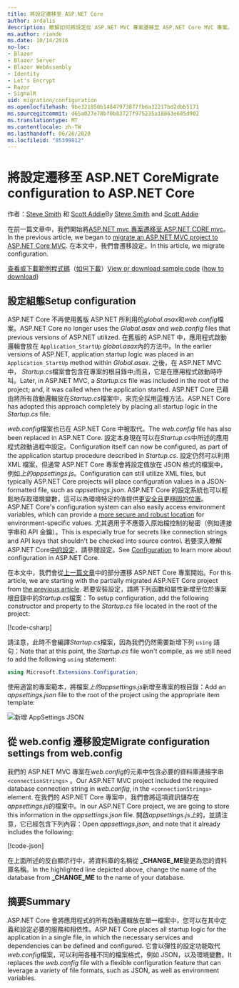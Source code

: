 ```yaml
---
title: 將設定遷移至 ASP.NET Core
author: ardalis
description: 瞭解如何將設定從 ASP.NET MVC 專案遷移至 ASP.NET Core MVC 專案。
ms.author: riande
ms.date: 10/14/2016
no-loc:
- Blazor
- Blazor Server
- Blazor WebAssembly
- Identity
- Let's Encrypt
- Razor
- SignalR
uid: migration/configuration
ms.openlocfilehash: 9be321850b14847973877fb6a32217bd2dbb5171
ms.sourcegitcommit: d65a027e78bf0b83727f975235a18863e685d902
ms.translationtype: MT
ms.contentlocale: zh-TW
ms.lasthandoff: 06/26/2020
ms.locfileid: "85399812"
---
```

# <a name="migrate-configuration-to-aspnet-core"></a><span data-ttu-id="7c98e-103">將設定遷移至 ASP.NET Core</span><span class="sxs-lookup"><span data-stu-id="7c98e-103">Migrate configuration to ASP.NET Core</span></span>

<span data-ttu-id="7c98e-104">作者：[Steve Smith](https://ardalis.com/) 和 [Scott Addie](https://scottaddie.com)</span><span class="sxs-lookup"><span data-stu-id="7c98e-104">By [Steve Smith](https://ardalis.com/) and [Scott Addie](https://scottaddie.com)</span></span>

<span data-ttu-id="7c98e-105">在前一篇文章中，我們開始將[ASP.NET mvc 專案遷移至 ASP.NET CORE mvc](xref:migration/mvc)。</span><span class="sxs-lookup"><span data-stu-id="7c98e-105">In the previous article, we began to [migrate an ASP.NET MVC project to ASP.NET Core MVC](xref:migration/mvc).</span></span> <span data-ttu-id="7c98e-106">在本文中，我們會遷移設定。</span><span class="sxs-lookup"><span data-stu-id="7c98e-106">In this article, we migrate configuration.</span></span>

<span data-ttu-id="7c98e-107">[查看或下載範例程式碼](https://github.com/dotnet/AspNetCore.Docs/tree/master/aspnetcore/migration/configuration/samples)（[如何下載](xref:index#how-to-download-a-sample)）</span><span class="sxs-lookup"><span data-stu-id="7c98e-107">[View or download sample code](https://github.com/dotnet/AspNetCore.Docs/tree/master/aspnetcore/migration/configuration/samples) ([how to download](xref:index#how-to-download-a-sample))</span></span>

## <a name="setup-configuration"></a><span data-ttu-id="7c98e-108">設定組態</span><span class="sxs-lookup"><span data-stu-id="7c98e-108">Setup configuration</span></span>

<span data-ttu-id="7c98e-109">ASP.NET Core 不再使用舊版 ASP.NET 所利用的*global.asax*和*web.config*檔案。</span><span class="sxs-lookup"><span data-stu-id="7c98e-109">ASP.NET Core no longer uses the *Global.asax* and *web.config* files that previous versions of ASP.NET utilized.</span></span> <span data-ttu-id="7c98e-110">在舊版的 ASP.NET 中，應用程式啟動邏輯會放在 `Application_StartUp` *global.asax*內的方法中。</span><span class="sxs-lookup"><span data-stu-id="7c98e-110">In the earlier versions of ASP.NET, application startup logic was placed in an `Application_StartUp` method within *Global.asax*.</span></span> <span data-ttu-id="7c98e-111">之後，在 ASP.NET MVC 中， *Startup.cs*檔案會包含在專案的根目錄中;而且，它是在應用程式啟動時呼叫。</span><span class="sxs-lookup"><span data-stu-id="7c98e-111">Later, in ASP.NET MVC, a *Startup.cs* file was included in the root of the project; and, it was called when the application started.</span></span> <span data-ttu-id="7c98e-112">ASP.NET Core 已藉由將所有啟動邏輯放在*Startup.cs*檔案中，來完全採用這種方法。</span><span class="sxs-lookup"><span data-stu-id="7c98e-112">ASP.NET Core has adopted this approach completely by placing all startup logic in the *Startup.cs* file.</span></span>

<span data-ttu-id="7c98e-113">*web.config*檔案也已在 ASP.NET Core 中被取代。</span><span class="sxs-lookup"><span data-stu-id="7c98e-113">The *web.config* file has also been replaced in ASP.NET Core.</span></span> <span data-ttu-id="7c98e-114">設定本身現在可以在*Startup.cs*中所述的應用程式啟動過程中設定。</span><span class="sxs-lookup"><span data-stu-id="7c98e-114">Configuration itself can now be configured, as part of the application startup procedure described in *Startup.cs*.</span></span> <span data-ttu-id="7c98e-115">設定仍然可以利用 XML 檔案，但通常 ASP.NET Core 專案會將設定值放在 JSON 格式的檔案中，例如*上的appsettings.js*。</span><span class="sxs-lookup"><span data-stu-id="7c98e-115">Configuration can still utilize XML files, but typically ASP.NET Core projects will place configuration values in a JSON-formatted file, such as *appsettings.json*.</span></span> <span data-ttu-id="7c98e-116">ASP.NET Core 的設定系統也可以輕鬆地存取環境變數，這可以為環境特定的值提供[更安全且更穩固的位置](xref:security/app-secrets)。</span><span class="sxs-lookup"><span data-stu-id="7c98e-116">ASP.NET Core's configuration system can also easily access environment variables, which can provide a [more secure and robust location](xref:security/app-secrets) for environment-specific values.</span></span> <span data-ttu-id="7c98e-117">尤其適用于不應簽入原始檔控制的秘密（例如連接字串和 API 金鑰）。</span><span class="sxs-lookup"><span data-stu-id="7c98e-117">This is especially true for secrets like connection strings and API keys that shouldn't be checked into source control.</span></span> <span data-ttu-id="7c98e-118">若要深入瞭解 ASP.NET Core[中的設定](xref:fundamentals/configuration/index)，請參閱設定。</span><span class="sxs-lookup"><span data-stu-id="7c98e-118">See [Configuration](xref:fundamentals/configuration/index) to learn more about configuration in ASP.NET Core.</span></span>

<span data-ttu-id="7c98e-119">在本文中，我們會從[上一篇文章](xref:migration/mvc)中的部分遷移 ASP.NET Core 專案開始。</span><span class="sxs-lookup"><span data-stu-id="7c98e-119">For this article, we are starting with the partially migrated ASP.NET Core project from [the previous article](xref:migration/mvc).</span></span> <span data-ttu-id="7c98e-120">若要安裝設定，請將下列函數和屬性新增至位於專案根目錄中的*Startup.cs*檔案：</span><span class="sxs-lookup"><span data-stu-id="7c98e-120">To setup configuration, add the following constructor and property to the *Startup.cs* file located in the root of the project:</span></span>

[!code-csharp[](configuration/samples/WebApp1/src/WebApp1/Startup.cs?range=11-16)]

<span data-ttu-id="7c98e-121">請注意，此時不會編譯*Startup.cs*檔案，因為我們仍然需要新增下列 `using` 語句：</span><span class="sxs-lookup"><span data-stu-id="7c98e-121">Note that at this point, the *Startup.cs* file won't compile, as we still need to add the following `using` statement:</span></span>

```csharp
using Microsoft.Extensions.Configuration;
```

<span data-ttu-id="7c98e-122">使用適當的專案範本，將檔案*上的appsettings.js*新增至專案的根目錄：</span><span class="sxs-lookup"><span data-stu-id="7c98e-122">Add an *appsettings.json* file to the root of the project using the appropriate item template:</span></span>

![新增 AppSettings JSON](configuration/_static/add-appsettings-json.png)

## <a name="migrate-configuration-settings-from-webconfig"></a><span data-ttu-id="7c98e-124">從 web.config 遷移設定</span><span class="sxs-lookup"><span data-stu-id="7c98e-124">Migrate configuration settings from web.config</span></span>

<span data-ttu-id="7c98e-125">我們的 ASP.NET MVC 專案在*web.config*的元素中包含必要的資料庫連接字串 `<connectionStrings>` 。</span><span class="sxs-lookup"><span data-stu-id="7c98e-125">Our ASP.NET MVC project included the required database connection string in *web.config*, in the `<connectionStrings>` element.</span></span> <span data-ttu-id="7c98e-126">在我們的 ASP.NET Core 專案中，我們會將這項資訊儲存在*appsettings.js*的檔案中。</span><span class="sxs-lookup"><span data-stu-id="7c98e-126">In our ASP.NET Core project, we are going to store this information in the *appsettings.json* file.</span></span> <span data-ttu-id="7c98e-127">開啟*appsettings.js上*的，並請注意，它已經包含下列內容：</span><span class="sxs-lookup"><span data-stu-id="7c98e-127">Open *appsettings.json*, and note that it already includes the following:</span></span>

[!code-json[](../migration/configuration/samples/WebApp1/src/WebApp1/appsettings.json?highlight=4)]

<span data-ttu-id="7c98e-128">在上面所述的反白顯示行中，將資料庫的名稱從 **_CHANGE_ME**變更為您的資料庫名稱。</span><span class="sxs-lookup"><span data-stu-id="7c98e-128">In the highlighted line depicted above, change the name of the database from **_CHANGE_ME** to the name of your database.</span></span>

## <a name="summary"></a><span data-ttu-id="7c98e-129">摘要</span><span class="sxs-lookup"><span data-stu-id="7c98e-129">Summary</span></span>

<span data-ttu-id="7c98e-130">ASP.NET Core 會將應用程式的所有啟動邏輯放在單一檔案中，您可以在其中定義和設定必要的服務和相依性。</span><span class="sxs-lookup"><span data-stu-id="7c98e-130">ASP.NET Core places all startup logic for the application in a single file, in which the necessary services and dependencies can be defined and configured.</span></span> <span data-ttu-id="7c98e-131">它會以彈性的設定功能取代*web.config*檔案，可以利用各種不同的檔案格式，例如 JSON，以及環境變數。</span><span class="sxs-lookup"><span data-stu-id="7c98e-131">It replaces the *web.config* file with a flexible configuration feature that can leverage a variety of file formats, such as JSON, as well as environment variables.</span></span>
